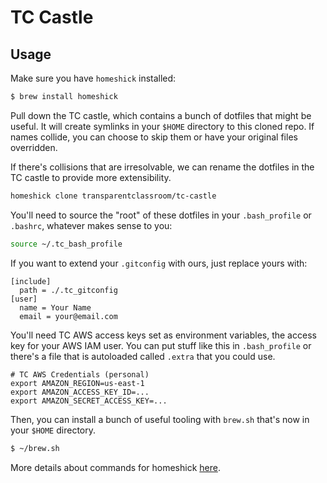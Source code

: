 # TC Castle

## Usage

Make sure you have `homeshick` installed:

```bash
$ brew install homeshick
```

Pull down the TC castle, which contains a bunch of dotfiles that might be useful. It will create symlinks in your `$HOME` directory to this cloned repo. If names collide, you can choose to skip them or have your original files overridden.

If there's collisions that are irresolvable, we can rename the dotfiles in the TC castle to provide more extensibility.

```bash
homeshick clone transparentclassroom/tc-castle
```

You'll need to source the "root" of these dotfiles in your `.bash_profile` or `.bashrc`, whatever makes sense to you:

```bash
source ~/.tc_bash_profile
```

If you want to extend your `.gitconfig` with ours, just replace yours with:

```
[include]
  path = ./.tc_gitconfig
[user]
  name = Your Name
  email = your@email.com
```

You'll need TC AWS access keys set as environment variables, the access key for your AWS IAM user. You can put stuff like this in `.bash_profile` or there's a file that is autoloaded called `.extra` that you could use.

```
# TC AWS Credentials (personal)
export AMAZON_REGION=us-east-1
export AMAZON_ACCESS_KEY_ID=...
export AMAZON_SECRET_ACCESS_KEY=...
```

Then, you can install a bunch of useful tooling with `brew.sh` that's now in your `$HOME` directory.

```bash
$ ~/brew.sh
```

More details about commands for homeshick [here](https://github.com/andsens/homeshick/wiki/Commands).
